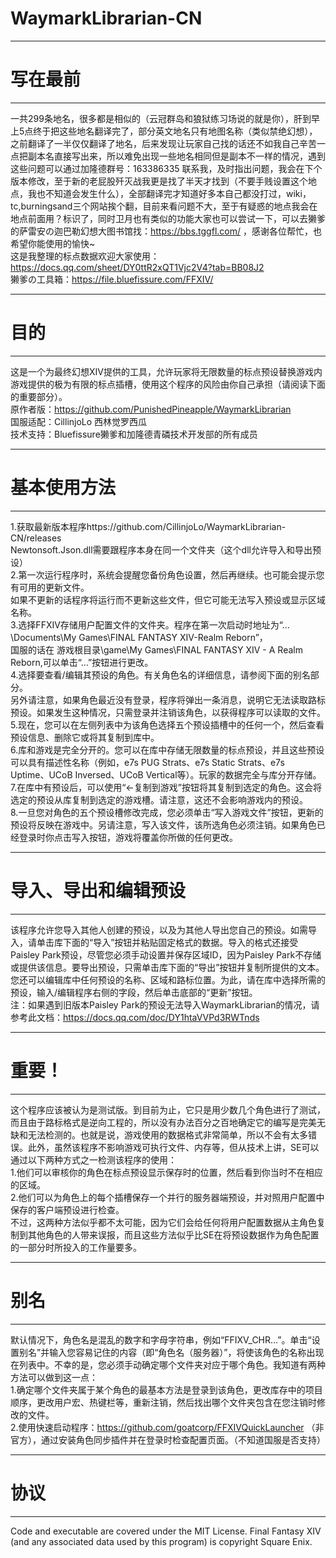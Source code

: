 # WaymarkLibrarian-CN
----------
# 写在最前
----------

一共299条地名，很多都是相似的（云冠群岛和狼狱练习场说的就是你），肝到早上5点终于把这些地名翻译完了，部分英文地名只有地图名称（类似禁绝幻想），之前翻译了一半仅仅翻译了地名，后来发现让玩家自己找的话还不如我自己辛苦一点把副本名直接写出来，所以难免出现一些地名相同但是副本不一样的情况，遇到这些问题可以通过加隆德群号：163386335 联系我，及时指出问题，我会在下个版本修改，至于新的老屁股歼灭战我更是找了半天才找到（不要手贱设置这个地点，我也不知道会发生什么），全部翻译完才知道好多本自己都没打过，wiki，tc,burningsand三个网站挨个翻，目前来看问题不大，至于有疑惑的地点我会在地点前面用？标识了，同时卫月也有类似的功能大家也可以尝试一下，可以去獭爹的萨雷安の迦巴勒幻想大图书馆找：https://bbs.tggfl.com/ ，感谢各位帮忙，也希望你能使用的愉快~  
这是我整理的标点数据欢迎大家使用：https://docs.qq.com/sheet/DY0ttR2xQT1Vjc2V4?tab=BB08J2  
獭爹の工具箱：https://file.bluefissure.com/FFXIV/  

----------
# 目的
----------
这是一个为最终幻想XIV提供的工具，允许玩家将无限数量的标点预设替换游戏内游戏提供的极为有限的标点插槽，使用这个程序的风险由你自己承担（请阅读下面的重要部分）。  
原作者版：https://github.com/PunishedPineapple/WaymarkLibrarian  
国服适配：CillinjoLo 西林觉罗西瓜  
技术支持：Bluefissure獭爹和加隆德青磷技术开发部的所有成员  

----------
# 基本使用方法
----------
1.获取最新版本程序https://github.com/CillinjoLo/WaymarkLibrarian-CN/releases  
  Newtonsoft.Json.dll需要跟程序本身在同一个文件夹（这个dll允许导入和导出预设）  
2.第一次运行程序时，系统会提醒您备份角色设置，然后再继续。也可能会提示您有可用的更新文件。    
  如果不更新的话程序将运行而不更新这些文件，但它可能无法写入预设或显示区域名称。  
3.选择FFXIV存储用户配置文件的文件夹。程序在第一次启动时地址为“…\Documents\My Games\FINAL FANTASY XIV-Realm Reborn”，  
  国服的话在 游戏根目录\game\My Games\FINAL FANTASY XIV - A Realm Reborn,可以单击“…”按钮进行更改。  
4.选择要查看/编辑其预设的角色。有关角色名的详细信息，请参阅下面的别名部分。  
  另外请注意，如果角色最近没有登录，程序将弹出一条消息，说明它无法读取路标预设。如果发生这种情况，只需登录并注销该角色，以获得程序可以读取的文件。  
5.现在，您可以在左侧列表中为该角色选择五个预设插槽中的任何一个，然后查看预设信息、删除它或将其复制到库中。  
6.库和游戏是完全分开的。您可以在库中存储无限数量的标点预设，并且这些预设可以具有描述性名称（例如，e7s PUG Strats、e7s Static Strats、e7s Uptime、UCoB Inversed、UCoB Vertical等）。玩家的数据完全与库分开存储。  
7.在库中有预设后，可以使用“<-复制到游戏”按钮将其复制到选定的角色。这会将选定的预设从库复制到选定的游戏槽。请注意，这还不会影响游戏内的预设。  
8.一旦您对角色的五个预设槽修改完成，您必须单击“写入游戏文件”按钮，更新的预设将反映在游戏中。另请注意，写入该文件，该所选角色必须注销。如果角色已经登录时你点击写入按钮，游戏将覆盖你所做的任何更改。   

----------
# 导入、导出和编辑预设
----------
该程序允许您导入其他人创建的预设，以及为其他人导出您自己的预设。如需导入，请单击库下面的“导入”按钮并粘贴固定格式的数据。导入的格式还接受Paisley Park预设，尽管您必须手动设置并保存区域ID，因为Paisley Park不存储或提供该信息。要导出预设，只需单击库下面的“导出”按钮并复制所提供的文本。  
您还可以编辑库中任何预设的名称、区域和路标位置。为此，请在库中选择所需的预设，输入/编辑程序右侧的字段，然后单击底部的“更新”按钮。  
注：如果遇到旧版本Paisley Park的预设无法导入WaymarkLibrarian的情况，请参考此文档：https://docs.qq.com/doc/DY1htaVVPd3RWTnds  

----------
# 重要！
----------
这个程序应该被认为是测试版。到目前为止，它只是用少数几个角色进行了测试，而且由于路标格式是逆向工程的，所以没有办法百分之百地确定它的编写是完美无缺和无法检测的。也就是说，游戏使用的数据格式非常简单，所以不会有太多错误。此外，虽然该程序不影响游戏可执行文件、内存等，但从技术上讲，SE可以通过以下两种方式之一检测该程序的使用：  
1.他们可以审核你的角色在标点预设显示保存时的位置，然后看到你当时不在相应的区域。  
2.他们可以为角色上的每个插槽保存一个并行的服务器端预设，并对照用户配置中保存的客户端预设进行检查。  
不过，这两种方法似乎都不太可能，因为它们会给任何将用户配置数据从主角色复制到其他角色的人带来误报，而且这些方法似乎比SE在将预设数据作为角色配置的一部分时所投入的工作量要多。

----------
# 别名
----------
默认情况下，角色名是混乱的数字和字母字符串，例如“FFIXV_CHR…”。单击“设置别名”并输入您容易记住的内容（即“角色名（服务器）”，将使该角色的名称出现在列表中。不幸的是，您必须手动确定哪个文件夹对应于哪个角色。我知道有两种方法可以做到这一点：  
1.确定哪个文件夹属于某个角色的最基本方法是登录到该角色，更改库存中的项目顺序，更改用户宏、热键栏等，重新注销，然后找出哪个文件夹包含在您注销时修改的文件。  
2.使用快速启动程序：https://github.com/goatcorp/FFXIVQuickLauncher （非官方），通过安装角色同步插件并在登录时检查配置页面。（不知道国服是否支持）  

----------
# 协议
----------
Code and executable are covered under the MIT License. Final Fantasy XIV (and any associated data used by this program) is copyright Square Enix.
